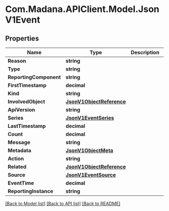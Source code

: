 
# Com.Madana.APIClient.Model.JsonV1Event

## Properties

Name | Type | Description | Notes
------------ | ------------- | ------------- | -------------
**Reason** | **string** |  | [optional] 
**Type** | **string** |  | [optional] 
**ReportingComponent** | **string** |  | [optional] 
**FirstTimestamp** | **decimal** |  | [optional] 
**Kind** | **string** |  | [optional] 
**InvolvedObject** | [**JsonV1ObjectReference**](JsonV1ObjectReference.md) |  | [optional] 
**ApiVersion** | **string** |  | [optional] 
**Series** | [**JsonV1EventSeries**](JsonV1EventSeries.md) |  | [optional] 
**LastTimestamp** | **decimal** |  | [optional] 
**Count** | **decimal** |  | [optional] 
**Message** | **string** |  | [optional] 
**Metadata** | [**JsonV1ObjectMeta**](JsonV1ObjectMeta.md) |  | [optional] 
**Action** | **string** |  | [optional] 
**Related** | [**JsonV1ObjectReference**](JsonV1ObjectReference.md) |  | [optional] 
**Source** | [**JsonV1EventSource**](JsonV1EventSource.md) |  | [optional] 
**EventTime** | **decimal** |  | [optional] 
**ReportingInstance** | **string** |  | [optional] 

[[Back to Model list]](../README.md#documentation-for-models)
[[Back to API list]](../README.md#documentation-for-api-endpoints)
[[Back to README]](../README.md)

